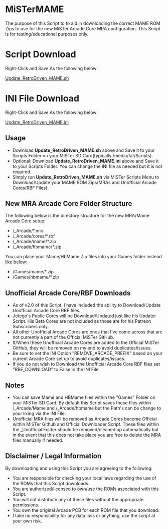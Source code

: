 # MiSTerMAME
The purpose of this Script to to aid in downloading the correct MAME ROM Zips to use for the new MiSTer Arcade Core MRA configuration. This Script is for testing/educational purposes only.

# Script Download
Right-Click and Save As the following below:

<a href="https://raw.githubusercontent.com/RetroDriven/MiSTerMAME/master/Update_RetroDriven_MAME.sh"> Update_RetroDriven_MAME.sh </a>

# INI File Download
Right-Click and Save As the following below:

<a href="https://raw.githubusercontent.com/RetroDriven/MiSTerMAME/master/Update_RetroDriven_MAME.ini"> Update_RetroDriven_MAME.ini </a>

## Usage ##
* Download <b>Update_RetroDriven_MAME.sh</b> above and Save it to your Scripts Folder on your MiSTer SD Card(typically /media/fat/Scripts).
* Optional: Download <b>Update_RetroDriven_MAME.ini</b> above and Save it to your Scripts Folder. You can change the INI file as needed but it is not required.
* Simply run <b>Update_RetroDriven_MAME.sh</b> via MiSTer Scripts Menu to Download/Update your MAME ROM Zips/MRAs and Unofficial Arcade Cores(RBF Files).

## New MRA Arcade Core Folder Structure ##
The following below is the directory structure for the new MRA/Mame Arcade Core setup: 

* /_Arcade/*.mra
* /_Arcade/cores/*.rbf
* /_Arcade/mame/*.zip 
* /_Arcade/hbmame/*.zip

You can place your Mame/HbMame Zip files into your Games folder instead like below: 
* /Games/mame/*.zip
* /Games/hbmame/*.zip

## Unofficial Arcade Core/RBF Downloads ##
* As of v2.0 of this Script, I have included the ability to Download/Update Unofficial Arcade Core RBF files.
* Jotego's Public Cores will be Download/Updated just like his Updater Script. His Beta Cores are not included as those are for his Patreon Subscribers only.
* All other Unofficial Arcade Cores are ones that I've come across that are not currently a part of the Official MiSTer GitHub.
* If/When these Unofficial Arcade Cores are added to the Official MiSTer GitHub, they will be removed on my end to avoid duplicates/issues.
* Be sure to set the INI Option "REMOVE_ARCADE_PREFIX" based on your current Arcade Core set up to avoid duplicates/issues. 
* If you do not wish to Download the Unofficial Arcade Core RBF files set "RBF_DOWNLOAD" to False in the INI File.

## Notes ##
* You can save Mame and HBMame files within the "Games" Folder on your MiSTer SD Card. By default this Script saves these files within /_Arcade/Mame and /_Arcade/hbmame but the Path's can be change to your liking via the INI File.
* Unofficial MRA files will be removed as Arcade Cores become Official within MiSTer Github and Official Downloader Script. These files within the _Unofficial Folder should be removed/cleaned up automatically but in the event that this does not take place you are free to delete the MRA files manually if needed. 

## Disclaimer / Legal Information
By downloading and using this Script you are agreeing to the following:

* You are responsible for checking your local laws regarding the use of the ROMs that this Script downloads.
* You are authorized/licensed to own/use the ROMs associated with this Script.
* You will not distribute any of these files without the appropriate permissions.
* You own the original Arcade PCB for each ROM file that you download.
* I take no responsibility for any data loss or anything, use the script at your own risk.
